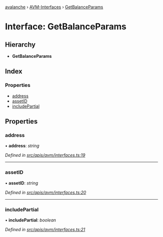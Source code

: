 [avalanche](../README.md) › [AVM-Interfaces](../modules/avm_interfaces.md) › [GetBalanceParams](avm_interfaces.getbalanceparams.md)

# Interface: GetBalanceParams

## Hierarchy

* **GetBalanceParams**

## Index

### Properties

* [address](avm_interfaces.getbalanceparams.md#address)
* [assetID](avm_interfaces.getbalanceparams.md#assetid)
* [includePartial](avm_interfaces.getbalanceparams.md#includepartial)

## Properties

###  address

• **address**: *string*

*Defined in [src/apis/avm/interfaces.ts:19](https://github.com/ava-labs/avalanchejs/blob/ca67b81/src/apis/avm/interfaces.ts#L19)*

___

###  assetID

• **assetID**: *string*

*Defined in [src/apis/avm/interfaces.ts:20](https://github.com/ava-labs/avalanchejs/blob/ca67b81/src/apis/avm/interfaces.ts#L20)*

___

###  includePartial

• **includePartial**: *boolean*

*Defined in [src/apis/avm/interfaces.ts:21](https://github.com/ava-labs/avalanchejs/blob/ca67b81/src/apis/avm/interfaces.ts#L21)*
